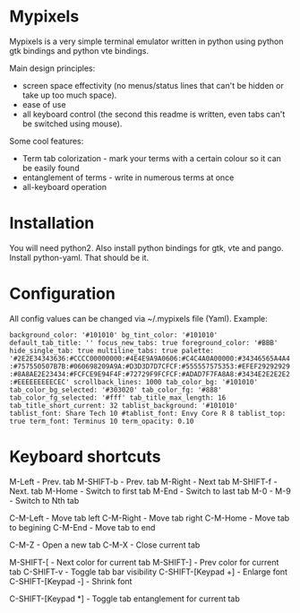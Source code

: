 Mypixels
========

Mypixels is a very simple terminal emulator written in python using python gtk bindings and python vte bindings.

Main design principles:
* screen space effectivity (no menus/status lines that can't be hidden or take up too much space).
* ease of use
* all keyboard control (the second this readme is written, even tabs can't be switched using mouse).

Some cool features:
* Term tab colorization - mark your terms with a certain colour so it can be easily found
* entanglement of terms - write in numerous terms at once
* all-keyboard operation

Installation
============

You will need python2. Also install python bindings for gtk, vte and pango. Install python-yaml. That should be it.

Configuration
=============

All config values can be changed via ~/.mypixels file (Yaml). Example:

`
background_color: '#101010'
bg_tint_color: '#101010'
default_tab_title: ''
focus_new_tabs: true
foreground_color: '#BBB'
hide_single_tab: true
multiline_tabs: true
palette: '#2E2E34343636:#CCCC00000000:#4E4E9A9A0606:#C4C4A0A00000:#34346565A4A4:#757550507B7B:#060698209A9A:#D3D3D7D7CFCF:#555557575353:#EFEF29292929:#8A8AE2E23434:#FCFCE9E94F4F:#72729F9FCFCF:#ADAD7F7FA8A8:#3434E2E2E2E2:#EEEEEEEEECEC'
scrollback_lines: 1000
tab_color_bg: '#101010'
tab_color_bg_selected: '#303020'
tab_color_fg: '#888'
tab_color_fg_selected: '#fff'
tab_title_max_length: 16
tab_title_short_current: 32
tablist_background: '#101010'
tablist_font: Share Tech 10
#tablist_font: Envy Core R 8
tablist_top: true
term_font: Terminus 10
term_opacity: 0.10
`


Keyboard shortcuts
==================

M-Left - Prev. tab
M-SHIFT-b - Prev. tab
M-Right - Next tab
M-SHIFT-f - Next. tab
M-Home - Switch to first tab
M-End - Switch to last tab
M-0 - M-9 - Switch to Nth tab

C-M-Left - Move tab left
C-M-Right - Move tab right
C-M-Home - Move tab to begining
C-M-End - Move tab to end

C-M-Z - Open a new tab
C-M-X - Close current tab

M-SHIFT-[ - Next color for current tab
M-SHIFT-] - Prev color for current tab
C-SHIFT-v - Toggle tab bar visibility
C-SHIFT-[Keypad +] - Enlarge font
C-SHIFT-[Keypad -] - Shrink font

C-SHIFT-[Keypad *] - Toggle tab entanglement for current tab

